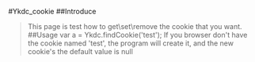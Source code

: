 #Ykdc_cookie 
##Introduce		
>This page is test how to get\set\remove the cookie that you want.
##Usage
	var a = Ykdc.findCookie('test');
>If you browser don't have the cookie named 'test', the program will create it, and the new cookie's the default value is null
